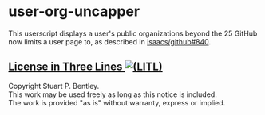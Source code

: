 # user-org-uncapper

This userscript displays a user's public organizations beyond the 25 GitHub
now limits a user page to, as described in [isaacs/github#840][].

[isaacs/github#840]: https://github.com/isaacs/github/issues/840

## [License in Three Lines ![(LITL)](https://litl-license.org/logo.svg)][LITL]

[LITL]: https://litl-license.org

Copyright Stuart P. Bentley.<br>
This work may be used freely as long as this notice is included.<br>
The work is provided "as is" without warranty, express or implied.
